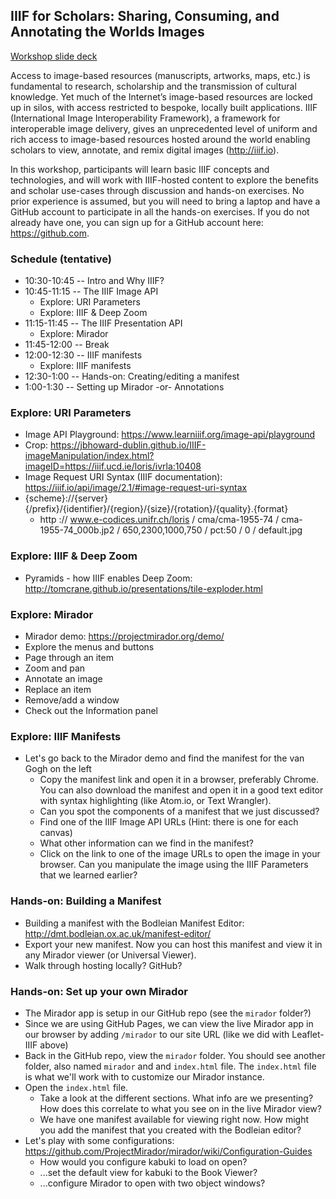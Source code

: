 ## IIIF for Scholars: Sharing, Consuming, and Annotating the Worlds Images

[Workshop slide deck](https://docs.google.com/presentation/d/e/2PACX-1vQFfsl0vXl0G9KnPZKlzJOABY_JSR-R2Q81331mI5Qp0cYUBAijbw8xjcGmYZ6dpAjONFvQuKjMXmP2/pub?start=false&loop=false&delayms=60000&slide=id.g48a2113b32_0_167)

Access to image-based resources (manuscripts, artworks, maps, etc.) is fundamental to research, scholarship and the transmission of cultural knowledge. Yet much of the Internet’s image-based resources are locked up in silos, with access restricted to bespoke, locally built applications. IIIF (International Image Interoperability Framework), a framework for interoperable image delivery, gives an unprecedented level of uniform and rich access to image-based resources hosted around the world enabling scholars to view, annotate, and remix digital images (http://iiif.io).

In this workshop, participants will learn basic IIIF concepts and technologies, and will work with IIIF-hosted content to explore the benefits and scholar use-cases through discussion and hands-on exercises. No prior experience is assumed, but you will need to bring a laptop and have a GitHub account to participate in all the hands-on exercises. If you do not already have one, you can sign up for a GitHub account here: https://github.com.

### Schedule (tentative)
* 10:30-10:45 -- Intro and Why IIIF?
* 10:45-11:15 -- The IIIF Image API
    * Explore: URI Parameters
    * Explore: IIIF & Deep Zoom
* 11:15-11:45 -- The IIIF Presentation API
    * Explore: Mirador
* 11:45-12:00 -- Break
* 12:00-12:30 -- IIIF manifests
    * Explore: IIIF manifests
* 12:30-1:00 -- Hands-on: Creating/editing a manifest
* 1:00-1:30 -- Setting up Mirador -or- Annotations

### Explore: URI Parameters
* Image API Playground: https://www.learniiif.org/image-api/playground
* Crop: https://jbhoward-dublin.github.io/IIIF-imageManipulation/index.html?imageID=https://iiif.ucd.ie/loris/ivrla:10408
* Image Request URI Syntax (IIIF documentation): https://iiif.io/api/image/2.1/#image-request-uri-syntax
* {scheme}://{server}{/prefix}/{identifier}/{region}/{size}/{rotation}/{quality}.{format}
    * http :// www.e-codices.unifr.ch/loris / cma/cma-1955-74 / cma-1955-74_000b.jp2 / 650,2300,1000,750 / pct:50 / 0 / default.jpg

### Explore: IIIF & Deep Zoom
* Pyramids - how IIIF enables Deep Zoom: http://tomcrane.github.io/presentations/tile-exploder.html

### Explore: Mirador
* Mirador demo: https://projectmirador.org/demo/
* Explore the menus and buttons
* Page through an item
* Zoom and pan
* Annotate an image
* Replace an item
* Remove/add a window
* Check out the Information panel

### Explore: IIIF Manifests
* Let's go back to the Mirador demo and find the manifest for the van Gogh on the left
    * Copy the manifest link and open it in a browser, preferably Chrome. You can also download the manifest and open it in a good text editor with syntax highlighting (like Atom.io, or Text Wrangler).
    * Can you spot the components of a manifest that we just discussed?
    * Find one of the IIIF Image API URLs (Hint: there is one for each canvas)
    * What other information can we find in the manifest?
    * Click on the link to one of the image URLs to open the image in your browser. Can you manipulate the image using the IIIF Parameters that we learned earlier?

### Hands-on: Building a Manifest
* Building a manifest with the Bodleian Manifest Editor: http://dmt.bodleian.ox.ac.uk/manifest-editor/
* Export your new manifest. Now you can host this manifest and view it in any Mirador viewer (or Universal Viewer).
* Walk through hosting locally? GitHub?

### Hands-on: Set up your own Mirador
* The Mirador app is setup in our GitHub repo (see the `mirador` folder?)
* Since we are using GitHub Pages, we can view the live Mirador app in our browser by adding `/mirador` to our site URL (like we did with Leaflet-IIIF above)
* Back in the GitHub repo, view the `mirador` folder. You should see another folder, also named `mirador` and and `index.html` file. The `index.html` file is what we'll work with to customize our Mirador instance.
* Open the `index.html` file.
    * Take a look at the different sections. What info are we presenting? How does this correlate to what you see on in the live Mirador view?
    * We have one manifest available for viewing right now. How might you add the manifest that you created with the Bodleian editor?
* Let's play with some configurations: https://github.com/ProjectMirador/mirador/wiki/Configuration-Guides
    * How would you configure kabuki to load on open?
    * ...set the default view for kabuki to the Book Viewer?
    * ...configure Mirador to open with two object windows?
